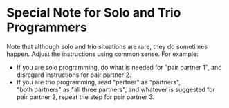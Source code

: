 

# Special Note for Solo and Trio Programmers

Note that although solo and trio situations are rare, they do sometimes happen.   Adjust the instructions using common sense.  For example:
* If you are solo programming, do what is needed for "pair partner 1", and disregard instructions for pair partner 2.
* If you are trio programming, read "partner" as "partners", "both&nbsp;partners" as "all&nbsp;three&nbsp;partners", and whatever is suggested for pair&nbsp;partner&nbsp;2, repeat the step for pair&nbsp;partner&nbsp;3.
